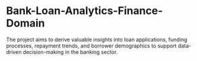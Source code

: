 # Bank-Loan-Analytics-Finance-Domain
The project aims to derive valuable insights into loan applications, funding processes, repayment trends, and borrower demographics to support data-driven decision-making in the banking sector.
